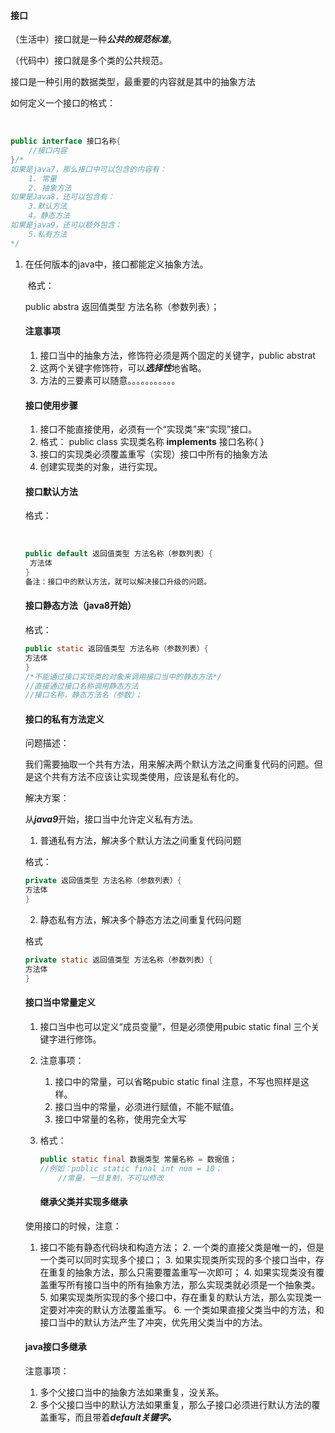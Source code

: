 #### 接口

（生活中）接口就是一种***公共的规范标准***。

 （代码中）接口就是多个类的公共规范。

接口是一种引用的数据类型，最重要的内容就是其中的抽象方法

如何定义一个接口的格式：

​	

```java
public interface 接口名称{
	//接口内容
}/*
如果是java7，那么接口中可以包含的内容有：
	1. 常量
	2. 抽象方法
如果是Java8，还可以包含有：
	3.默认方法
	4。静态方法
如果是java9，还可以额外包含：
	5.私有方法
*/
```

1. 在任何版本的java中，接口都能定义抽象方法。

   ​	格式：

   public abstra 返回值类型	方法名称（参数列表）；

   #### 注意事项

   1. 接口当中的抽象方法，修饰符必须是两个固定的关键字，public abstrat
   2. 这两个关键字修饰符，可以***选择性***地省略。
   3. 方法的三要素可以随意。。。。。。。。。。。

   #### 接口使用步骤

   1. 接口不能直接使用，必须有一个“实现类”来“实现”接口。
   2. 格式： public class 实现类名称 **implements** 接口名称{     }
   3. 接口的实现类必须覆盖重写（实现）接口中所有的抽象方法
   4. 创建实现类的对象，进行实现。

   #### 接口默认方法

   格式：

   ​	

   ```java
   public default 返回值类型 方法名称（参数列表）{
   	方法体
   }
   备注：接口中的默认方法，就可以解决接口升级的问题。
   ```

   #### 接口静态方法（java8开始）

   格式：

   ```java
   public static 返回值类型 方法名称（参数列表）{
   方法体
   }
   /*不能通过接口实现类的对象来调用接口当中的静态方法*/
   //直接通过接口名称调用静态方法
   //接口名称，静态方法名（参数）；
   ```

   #### 接口的私有方法定义

   问题描述：

   我们需要抽取一个共有方法，用来解决两个默认方法之间重复代码的问题。但是这个共有方法不应该让实现类使用，应该是私有化的。

   解决方案：

   从***java9***开始，接口当中允许定义私有方法。

   1. 普通私有方法，解决多个默认方法之间重复代码问题

   格式：

   ```java
   private 返回值类型 方法名称（参数列表）{
   方法体
   }
   ```

   2. 静态私有方法，解决多个静态方法之间重复代码问题

   格式

   ```java
   private static 返回值类型 方法名称（参数列表）{
   方法体
   }
   ```

   #### 接口当中常量定义

   1. 接口当中也可以定义“成员变量”，但是必须使用pubic static final 三个关键字进行修饰。

   2. 注意事项：

      1. 接口中的常量，可以省略pubic static final 注意，不写也照样是这样。
      2. 接口当中的常量，必须进行赋值，不能不赋值。
      3. 接口中常量的名称，使用完全大写

   3. 格式：

      ```java
      public static final 数据类型 常量名称 = 数据值；
      //例如：public static final int num = 10；
          //常量，一旦复制，不可以修改
      ```

      #### 继承父类并实现多继承

   使用接口的时候，注意：
   
   	1. 接口不能有静态代码块和构造方法；
    	2. 一个类的直接父类是唯一的，但是一个类可以同时实现多个接口；
    	3. 如果实现类所实现的多个接口当中，存在重复的抽象方法，那么只需要覆盖重写一次即可；
    	4. 如果实现类没有覆盖重写所有接口当中的所有抽象方法，那么实现类就必须是一个抽象类。
    	5. 如果实现类所实现的多个接口中，存在重复的默认方法，那么实现类一定要对冲突的默认方法覆盖重写。
    	6. 一个类如果直接父类当中的方法，和接口当中的默认方法产生了冲突，优先用父类当中的方法。
   
   #### java接口多继承
   
   注意事项：
   
   1. 多个父接口当中的抽象方法如果重复，没关系。
   2. 多个父接口当中的默认方法如果重复，那么子接口必须进行默认方法的覆盖重写，而且带着***default关键字。***